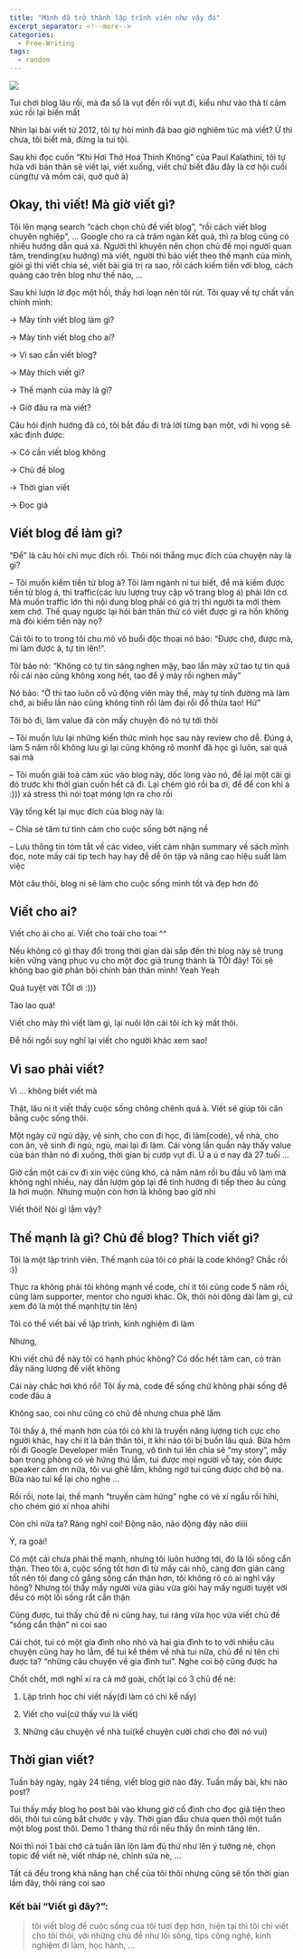 ```yaml
---
title: "Mình đã trở thành lập trình viên như vậy đó"
excerpt_separator: <!--more-->
categories:
  - Free-Writing
tags:
  - random
---
```


![](assets/images/2020/01/2020-01-01-viet-gi-day.jpg)

Tui chơi blog lâu rồi, mà đa số là vụt đến rồi vụt đi, kiểu như vào thả tí cảm xúc rồi lại biến mất

Nhìn lại bài viết từ 2012, tôi tự hỏi mình đã bao giờ nghiêm túc mà viết? Ừ thì chưa, tôi biết mà, đừng la tui tội.

Sau khi đọc cuốn “Khi Hơi Thở Hoá Thinh Không” của Paul Kalathini, tôi tự hứa với bản thân sẽ viết lại, viết xuống, viết chứ biết đâu đây là cơ hội cuối cùng(tự vả mồm cái, quở quở à)

## Okay, thì viết! Mà giờ viết gì?
Tôi lên mạng search “cách chọn chủ đề viết blog”, “rồi cách viết blog chuyên nghiệp”, … Google cho ra cả trăm ngàn kết quả, thì ra blog cũng có nhiều hướng dẫn quá xá. Người thì khuyên nên chọn chủ đề mọi người quan tâm, trending(xu hướng) mà viết, người thì bảo viết theo thế mạnh của mình, giỏi gì thì viết chia sẻ, viết bài giá trị ra sao, rồi cách kiếm tiền với blog, cách quảng cáo trên blog như thế nào, …

Sau khi lượn lờ đọc một hồi, thấy hơi loạn nên tôi rút. Tôi quay về tự chất vấn chính mình:

→ Mày tính viết blog làm gì?

→ Mày tính viết blog cho ai?

→ Vì sao cần viết blog?

→ Mày thích viết gì?

→ Thế mạnh của mày là gì?

→ Giờ đâu ra mà viết?

Câu hỏi định hướng đã có, tôi bắt đầu đi trả lời từng bạn một, với hi vọng sẽ xác định được:

→ Có cần viết blog không

→ Chủ đề blog

→ Thời gian viết

→ Đọc giả

## Viết blog để làm gì?
“Để” là câu hỏi chỉ mục đích rồi. Thôi nói thẳng mục đích của chuyện này là gì?

– Tôi muốn kiếm tiền từ blog à? Tôi làm ngành ni tui biết, để mà kiếm được tiền từ blog á, thì traffic(các lưu lượng truy cập vô trang blog á) phải lớn cơ. Mà muốn traffic lớn thì nội dung blog phải có giá trị thì người ta mới thèm xem chớ. Thế quay ngược lại hỏi bản thân thử có viết được gì ra hồn không mà đòi kiếm tiền này nọ?

Cái tôi to to trong tôi chu mỏ vô buổi độc thoại nó bảo: “Được chớ, được mà, mi làm được á, tự tin lên!”.

Tôi bảo nó: “Không có tự tin sảng nghen mậy, bao lần mày xử tao tự tin quá rồi cái nào cũng không xong hết, tao để ý mày rồi nghen mầy”

Nó bảo: “Ờ thì tao luôn cỗ vũ động viên mày thế, mày tự tính đường mà làm chớ, ai biểu lần nào cũng không tính rồi làm đại rồi đổ thừa tao! Hứ”

Tôi bỏ đi, làm value đã còn mấy chuyện đó nó tự tới thôi

– Tôi muốn lưu lại những kiến thức mình học sau này review cho dễ. Đúng á, làm 5 năm rồi không lưu gì lại cũng không rõ monhf đã học gì luôn, sai quá sai mà

– Tôi muốn giải toả cảm xúc vào blog này, dốc lòng vào nó, để lại một cái gì đó trước khi thời gian cuốn hết cả đi. Lại chém gió rồi ba ơi, để để con khỉ á :))) xả stress thì nói toạt móng lợn ra cho rồi

Vậy tổng kết lại mục đích của blog này là:

– Chia sẻ tâm tư tình cảm cho cuộc sống bớt nặng nề

– Lưu thông tin tóm tắt về các video, viết cảm nhận summary về sách mình đọc, note mấy cái tip tech hay hay để dễ ôn tập và nâng cao hiệu suất làm việc

Một câu thôi, blog ni sẽ làm cho cuộc sống mình tốt và đẹp hơn đó

## Viết cho ai?
Viết cho ải cho ai. Viết cho toải cho toai ^^

Nếu không có gì thay đổi trong thời gian dài sắp đến thì blog này sẽ trung kiên vững vàng phục vụ cho một đọc giả trung thành là TÔI đây! Tôi sẽ không bao giờ phản bội chính bản thân mình! Yeah Yeah

Quá tuyệt vời TÔI ơi :)))

Tào lao quá!

Viết cho mày thì viết làm gì, lại nuôi lớn cái tôi ích kỷ mất thôi.

Để hồi ngồi suy nghĩ lại viết cho người khác xem sao!

## Vì sao phải viết?
Vì … không biết viết mà

Thật, lâu ni ít viết thấy cuộc sống chông chênh quá à. Viết sẽ giúp tôi cân bằng cuộc sống thôi.

Một ngày cứ ngủ dậy, vệ sinh, cho con đi học, đi làm(code), về nhà, cho con ăn, vệ sinh đi ngủ, ngủ, mai lại đi làm. Cái vòng lẩn quẩn này thấy value của bản thân nó đi xuống, thời gian bị cướp vụt đi. Ú a ú ơ nay đã 27 tuổi …

Giờ cần một cái cv đi xin việc cũng khó, cả năm năm rồi bu đầu vô làm mà không nghĩ nhiều, nay dần lượm góp lại để tính hướng đi tiếp theo âu cũng là hơi muộn. Nhưng muộn còn hơn là không bao giờ nhỉ

Viết thôi! Nói gì lắm vậy?

## Thế mạnh là gì? Chủ đề blog? Thích viết gì?
Tôi là một lập trình viên. Thế mạnh của tôi có phải là code không? Chắc rồi :))

Thực ra không phải tôi không mạnh về code, chí ít tôi cũng code 5 năm rồi, cũng làm supporter, mentor cho người khác. Ok, thôi nói dông dài làm gì, cứ xem đó là một thế mạnh(tự tin lên)

Tôi có thể viết bài về lập trình, kinh nghiệm đi làm

Nhưng,

Khi viết chủ đề này tôi có hạnh phúc không? Có dốc hết tâm can, có tràn đầy năng lượng để viết không

Cái này chắc hơi khó rồi! Tôi ấy mà, code để sống chứ không phải sống để code đâu à

Không sao, coi như cũng có chủ đề nhưng chưa phê lắm

Tôi thấy á, thế mạnh hơn của tôi có khi là truyền năng lượng tích cực cho người khác, hay chí ít là bản thân tôi, ít khi nào tôi bị buồn lâu quá. Bữa hôm rồi đi Google Developer miền Trung, vô tình tui lên chia sẻ “my story”, mấy bạn trong phòng có vẻ hứng thú lắm, tui được mọi người vỗ tay, còn được speaker cảm ơn nữa, tôi vui ghê lắm, không ngờ tui cũng được chớ bộ na. Bữa nào tui kể lại cho nghe …

Rồi rồi, note lại, thế mạnh “truyền cảm hứng” nghe có vẻ xí ngầu rồi hihi, cho chém gió xí nhoa ahihi

Còn chi nữa ta? Ráng nghĩ coi! Động não, não động đậy não ơiiii

Ý, ra goài!

Có một cái chưa phải thế mạnh, nhưng tôi luôn hướng tới, đó là lối sống cẩn thận. Theo tôi á, cuộc sống tốt hơn đi từ mấy cái nhỏ, càng đơn giản càng tốt nên tôi đang cố gắng sống cẩn thận hơn, tôi không rõ có ai nghĩ vậy hông? Nhưng tôi thấy mấy người vừa giàu vừa giỏi hay mấy người tuyệt vời đều có một lối sống rất cẩn thận

Cũng được, tui thấy chủ đề ni cũng hay, tui ráng vừa học vừa viết chủ đề “sống cẩn thận” ni coi sao

Cái chót, tui có một gia đình nho nhỏ và hai gia đình to to với nhiều câu chuyện cũng hay ho lắm, để tui kể thêm về nhà tui nữa, chủ để ni tên chi được ta? “những câu chuyện về gia đình tui”. Nghe coi bộ cũng được ha

Chốt chốt, mới nghĩ xí ra cả mớ goài, chốt lại có 3 chủ đề nè:

1. Lập trình học chi viết nấy(đi làm có chi kể nấy)

2. Viết cho vui(cứ thấy vui là viết)

3. Những câu chuyện về nhà tui(kể chuyện cười chơi cho đời nó vui)

## Thời gian viết?
Tuần bảy ngày, ngày 24 tiếng, viết blog giờ nào đây. Tuần mấy bài, khi nào post?

Tui thấy mấy blog họ post bài vào khung giờ cố định cho đọc giả tiện theo dõi, thôi tui cũng bắt chước y vậy. Thời gian đầu chưa quen thôi một tuần một blog post thôi. Demo 1 tháng thử rồi nếu thấy ổn mình tăng lên.

Nói thì nói 1 bài chớ cả tuần lăn lộn làm đủ thứ như lên ý tưởng nè, chọn topic để viết nè, viết nháp nè, chỉnh sửa nè, …

Tất cả đều trong khả năng hạn chế của tôi thôi nhưng cũng sẽ tốn thời gian lắm đây, thôi ráng coi sao

### Kết bài “Viết gì đây?”:

> tôi viết blog để cuộc sống của tôi tươi đẹp hơn, hiện tại thì tôi chỉ viết cho tôi thôi, với những chủ đề như lối sống, tips công nghệ, kinh nghiệm đi làm, học hành, ...